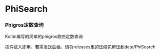# PhiSearch

### Phigros定数查询

Koltin编写的简单的phigros歌曲定数查询

插件放入即用，若需发送曲绘，请将releases里的压缩包解压到data/PhiSearch